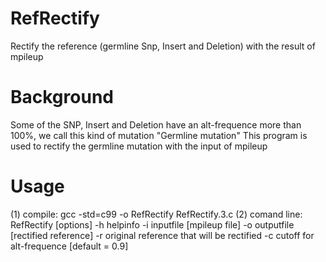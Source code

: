 # RefRectify
Rectify the reference (germline Snp, Insert and Deletion) with the result of mpileup

# Background
Some of the SNP, Insert and Deletion have an alt-frequence more than 100%, we call this kind of mutation "Germline mutation"
This program is used to rectify the germline mutation with the input of mpileup

# Usage
(1) compile:
        gcc -std=c99 -o RefRectify RefRectify.3.c
(2) comand line:
        RefRectify [options]
        -h        helpinfo
        -i        inputfile  [mpileup file]
        -o        outputfile [rectified reference]
        -r        original reference that will be rectified
        -c        cutoff for alt-frequence [default = 0.9]
